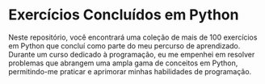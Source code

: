 # Exercícios Concluídos em Python
Neste repositório, você encontrará uma coleção de mais de 100 exercícios em Python que concluí como parte do meu percurso de aprendizado. Durante um curso dedicado à programação, eu me empenhei em resolver problemas que abrangem uma ampla gama de conceitos em Python, permitindo-me praticar e aprimorar minhas habilidades de programação.
